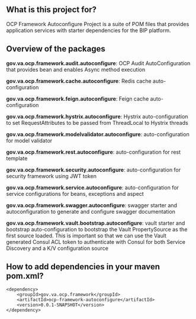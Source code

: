 ## What is this project for? ##

OCP Framework Autoconfigure Project is a suite of POM files that provides application services with starter dependencies for the BIP platform. 

## Overview of the packages ##
**gov.va.ocp.framework.audit.autoconfigure**: OCP Audit AutoConfiguration that provides bean and enables Async method execution 

**gov.va.ocp.framework.cache.autoconfigure**: Redis cache auto-configuration

**gov.va.ocp.framework.feign.autoconfigure**: Feign cache auto-configuration

**gov.va.ocp.framework.hystrix.autoconfigure**: Hystrix auto-configuration to set RequestAttributes to be passed from ThreadLocal to Hystrix threads

**gov.va.ocp.framework.modelvalidator.autoconfigure**: auto-configuration for model validator

**gov.va.ocp.framework.rest.autoconfigure**: auto-configuration for rest template

**gov.va.ocp.framework.security.autoconfigure**: auto-configuration for security framework using JWT token

**gov.va.ocp.framework.service.autoconfigure**: auto-configuration for service configurations for beans, exceptions and aspect

**gov.va.ocp.framework.swagger.autoconfigure**: swagger starter and autoconfiguration to generate and configure swagger documentation

**gov.va.ocp.framework.vault.bootstrap.autoconfigure**: vault starter and bootstrap auto-configuration to bootstrap the Vault PropertySource as the first source loaded. 
                                                        This is important so that we can use the Vault generated Consul ACL token to authenticate with Consul for both 
                                                        Service Discovery and a K/V configuration source
     
## How to add dependencies in your maven pom.xml? ##
    <dependency>
        <groupId>gov.va.ocp.framework</groupId>
        <artifactId>ocp-framework-autoconfigure</artifactId>
        <version>0.0.1-SNAPSHOT</version>
    </dependency>


